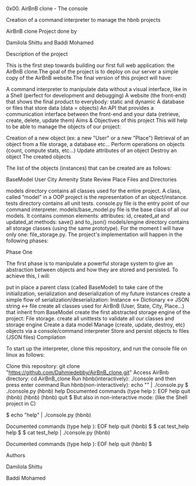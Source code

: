 0x00. AirBnB clone - The console

Creation of a command interpreter to manage the hbnb projects

AirBnB clone Project done by

Damilola Shittu and Baddi Mohamed

Description of the project

This is the first step towards building our first full web application: the AirBnB clone.The goal of the project is to deploy on our server a simple copy of the AirBnB website.The final version of this project will have:

A command interpreter to manipulate data without a visual interface, like in a Shell (perfect for development and debugging)
A website (the front-end) that shows the final product to everybody: static and dynamic
A database or files that store data (data = objects)
An API that provides a communication interface between the front-end and your data (retrieve, create, delete, update them)
Aims & Objectives of this project This will help to be able to manage the objects of our project:

Creation of a new object (ex: a new "User" or a new "Place")
Retrieval of an object from a file storage, a database etc…
Perform operations on objects (count, compute stats, etc…)
Update attributes of an object
Destroy an object
The created objects

The list of the objects (instances) that can be created are as follows:

BaseModel
User
City
Amenity
State
Review
Place
Files and Directories

models directory contains all classes used for the entire project. A class, called “model” in a OOP project is the representation of an object/instance.
tests directory contains all unit tests. console.py file is the entry point of our command interpreter.
models/base_model.py file is the base class of all our models. It contains common elements:
attributes: id, created_at and updated_at
methods: save() and to_json()
models/engine directory contains all storage classes (using the same prototype). For the moment I will have only one: file_storage.py.
The project's implementation will happen in the following phases:

Phase One

The first phase is to manipulate a powerful storage system to give an abstraction between objects and how they are stored and persisted. To achieve this, I will:

put in place a parent class (called BaseModel) to take care of the initialization, serialization and deserialization of my future instances
create a simple flow of serialization/deserialization: Instance <-> Dictionary <-> JSON string <-> file
create all classes used for AirBnB (User, State, City, Place…) that inherit from BaseModel
create the first abstracted storage engine of the project: File storage.
create all unittests to validate all our classes and storage engine
Create a data model
Manage (create, update, destroy, etc) objects via a console/command interpreter
Store and persist objects to files (JSON files)
Compilation

To start up the interpreter, clone this repository, and run the console file on linux as follows:

Clone this repository: git clone "https://github.com/Dahmiedebby/AirBnB_clone.git"
Access AirBnb directory: cd AirBnB_clone
Run hbnb(interactively): ./console and then press enter command
Run hbnb(non-interactively): echo "" | ./console.py $ ./console.py (hbnb) help
Documented commands (type help ):
EOF help quit (hbnb) (hbnb) (hbnb) quit $ But also in non-interactive mode: (like the Shell project in C)

$ echo "help" | ./console.py (hbnb)

Documented commands (type help ):
EOF help quit (hbnb) $ $ cat test_help help $ $ cat test_help | ./console.py (hbnb)

Documented commands (type help ):
EOF help quit (hbnb) $

Authors

Damilola Shittu

Baddi Mohamed
